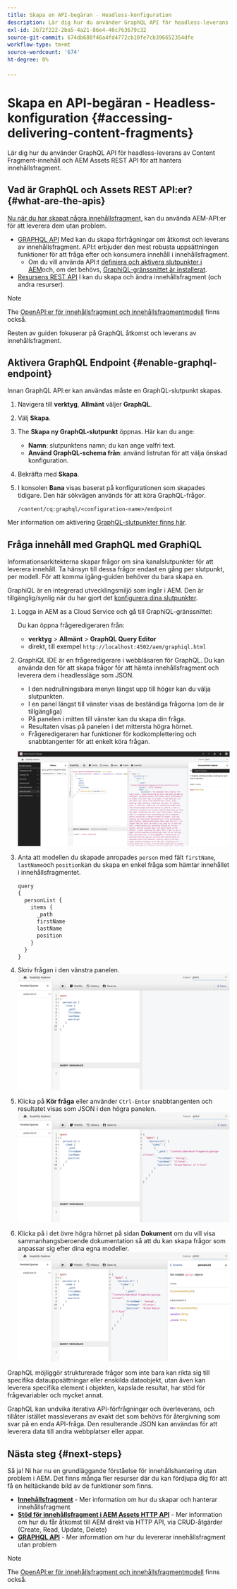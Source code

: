 ```yaml
---
title: Skapa en API-begäran - Headless-konfiguration
description: Lär dig hur du använder GraphQL API för headless-leverans av Content Fragment-innehåll och AEM Assets REST API för att hantera innehållsfragment.
exl-id: 2b72f222-2ba5-4a21-86e4-40c763679c32
source-git-commit: 674db680f46a4fd4772cb10fe7cb396652354dfe
workflow-type: tm+mt
source-wordcount: '674'
ht-degree: 0%

---
```


# Skapa en API-begäran - Headless-konfiguration {#accessing-delivering-content-fragments}

Lär dig hur du använder GraphQL API för headless-leverans av Content Fragment-innehåll och AEM Assets REST API för att hantera innehållsfragment.

## Vad är GraphQL och Assets REST API:er? {#what-are-the-apis}

[Nu när du har skapat några innehållsfragment,](create-content-fragment.md) kan du använda AEM-API:er för att leverera dem utan problem.

* [GRAPHQL API](/help/headless/graphql-api/content-fragments.md) Med kan du skapa förfrågningar om åtkomst och leverans av innehållsfragment. API:t erbjuder den mest robusta uppsättningen funktioner för att fråga efter och konsumera innehåll i innehållsfragment.
   * Om du vill använda API:t [definiera och aktivera slutpunkter i AEM](/help/headless/graphql-api/graphql-endpoint.md)och, om det behövs, [GraphiQL-gränssnittet är installerat](/help/headless/graphql-api/graphiql-ide.md).
* [Resursens REST API](/help/assets/content-fragments/assets-api-content-fragments.md) I kan du skapa och ändra innehållsfragment (och andra resurser).

>[!NOTE]
>
>The [OpenAPI:er för innehållsfragment och innehållsfragmentmodell](/help/headless/content-fragment-openapis.md) finns också.

Resten av guiden fokuserar på GraphQL åtkomst och leverans av innehållsfragment.

## Aktivera GraphQL Endpoint {#enable-graphql-endpoint}

Innan GraphQL API:er kan användas måste en GraphQL-slutpunkt skapas.

1. Navigera till **verktyg**, **Allmänt** väljer **GraphQL**.
1. Välj **Skapa**.
1. The **Skapa ny GraphQL-slutpunkt** öppnas. Här kan du ange:
   * **Namn**: slutpunktens namn; du kan ange valfri text.
   * **Använd GraphQL-schema från**: använd listrutan för att välja önskad konfiguration.
1. Bekräfta med **Skapa**.
1. I konsolen **Bana** visas baserat på konfigurationen som skapades tidigare. Den här sökvägen används för att köra GraphQL-frågor.

   ```
   /content/cq:graphql/<configuration-name>/endpoint
   ```

Mer information om aktivering [GraphQL-slutpunkter finns här](/help/headless/graphql-api/graphql-endpoint.md).

## Fråga innehåll med GraphQL med GraphiQL

Informationsarkitekterna skapar frågor om sina kanalslutpunkter för att leverera innehåll. Ta hänsyn till dessa frågor endast en gång per slutpunkt, per modell. För att komma igång-guiden behöver du bara skapa en.

GraphiQL är en integrerad utvecklingsmiljö som ingår i AEM. Den är tillgänglig/synlig när du har gjort det [konfigurera dina slutpunkter](#enable-graphql-endpoint).

1. Logga in AEM as a Cloud Service och gå till GraphiQL-gränssnittet:

   Du kan öppna frågeredigeraren från:

   * **verktyg** > **Allmänt** > **GraphQL Query Editor**
   * direkt, till exempel `http://localhost:4502/aem/graphiql.html`

1. GraphiQL IDE är en frågeredigerare i webbläsaren för GraphQL. Du kan använda den för att skapa frågor för att hämta innehållsfragment och leverera dem i headlessläge som JSON.
   * I den nedrullningsbara menyn längst upp till höger kan du välja slutpunkten.
   * I en panel längst till vänster visas de beständiga frågorna (om de är tillgängliga)
   * På panelen i mitten till vänster kan du skapa din fråga.
   * Resultaten visas på panelen i det mittersta högra hörnet.
   * Frågeredigeraren har funktioner för kodkomplettering och snabbtangenter för att enkelt köra frågan.

   ![GraphiQL editor](../assets/graphiql.png)

1. Anta att modellen du skapade anropades `person` med fält `firstName`, `lastName`och `position`kan du skapa en enkel fråga som hämtar innehållet i innehållsfragmentet.

   ```text
   query 
   {
     personList {
       items {
         _path
         firstName
         lastName
         position
       }
     }
   }
   ```

1. Skriv frågan i den vänstra panelen.
   ![GraphiQL-fråga](../assets/graphiql-query.png)

1. Klicka på **Kör fråga** eller använder `Ctrl-Enter` snabbtangenten och resultatet visas som JSON i den högra panelen.
   ![GraphiQL-resultat](../assets/graphiql-results.png)

1. Klicka på i det övre högra hörnet på sidan **Dokument** om du vill visa sammanhangsberoende dokumentation så att du kan skapa frågor som anpassar sig efter dina egna modeller.
   ![GraphiQL-dokumentation](../assets/graphiql-documentation.png)

GraphQL möjliggör strukturerade frågor som inte bara kan rikta sig till specifika datauppsättningar eller enskilda dataobjekt, utan även kan leverera specifika element i objekten, kapslade resultat, har stöd för frågevariabler och mycket annat.

GraphQL kan undvika iterativa API-förfrågningar och överleverans, och tillåter istället massleverans av exakt det som behövs för återgivning som svar på en enda API-fråga. Den resulterande JSON kan användas för att leverera data till andra webbplatser eller appar.

## Nästa steg {#next-steps}

Så ja! Ni har nu en grundläggande förståelse för innehållshantering utan problem i AEM. Det finns många fler resurser där du kan fördjupa dig för att få en heltäckande bild av de funktioner som finns.

* **[Innehållsfragment](/help/sites-cloud/administering/content-fragments/managing.md)** - Mer information om hur du skapar och hanterar innehållsfragment
* **[Stöd för innehållsfragment i AEM Assets HTTP API](/help/assets/content-fragments/assets-api-content-fragments.md)** - Mer information om hur du får åtkomst till AEM direkt via HTTP API, via CRUD-åtgärder (Create, Read, Update, Delete)
* **[GRAPHQL API](/help/headless/graphql-api/content-fragments.md)** - Mer information om hur du levererar innehållsfragment utan problem

>[!NOTE]
>
>The [OpenAPI:er för innehållsfragment och innehållsfragmentmodell](/help/headless/content-fragment-openapis.md) finns också.

